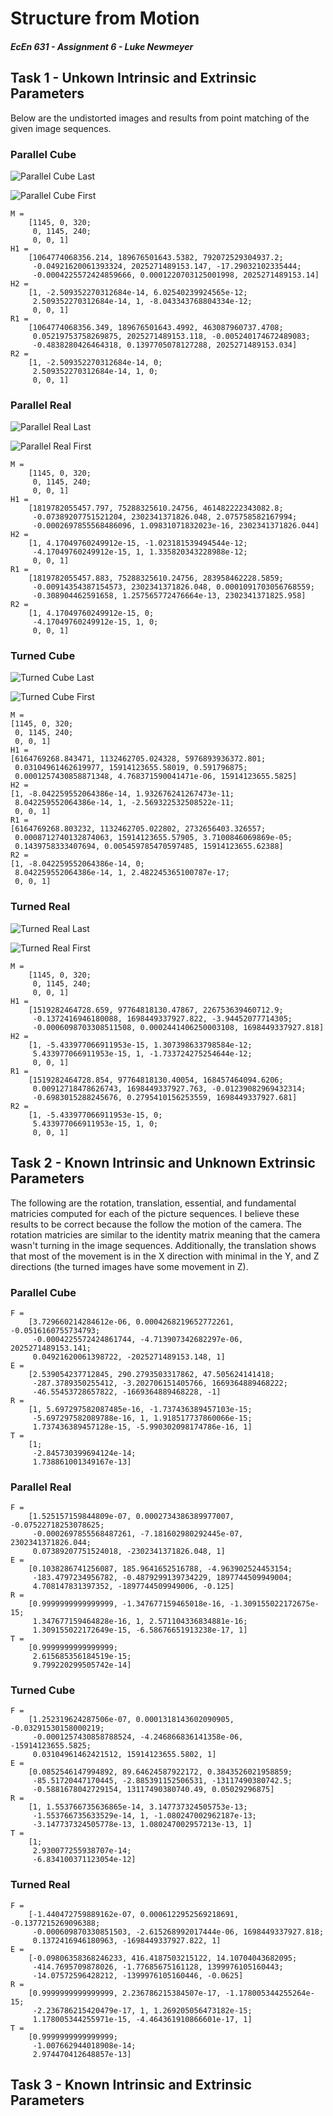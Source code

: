 # Structure from Motion
#### *EcEn 631 - Assignment 6 - Luke Newmeyer*

## Task 1 - Unkown Intrinsic and Extrinsic Parameters

Below are the undistorted images and results from point matching of the given image sequences.

### Parallel Cube

![Parallel Cube Last](../output/parallel_cube_last.jpg)

![Parallel Cube First](../output/parallel_cube_first.jpg)

	M =
		[1145, 0, 320;
		 0, 1145, 240;
		 0, 0, 1]
	H1 =
		[1064774068356.214, 189676501643.5382, 792072529304937.2;
		 -0.04921620061393324, 2025271489153.147, -17.29032102335444;
		 -0.0004225572424859666, 0.0001220703125001998, 2025271489153.14]
	H2 =
		[1, -2.509352270312684e-14, 6.02540239924565e-12;
		 2.509352270312684e-14, 1, -8.043343768804334e-12;
		 0, 0, 1]
	R1 =
		[1064774068356.349, 189676501643.4992, 463087960737.4708;
		 0.05219753758269875, 2025271489153.118, -0.005240174672489083;
		 -0.4838280426464318, 0.1397705078127288, 2025271489153.034]
	R2 =
		[1, -2.509352270312684e-14, 0;
		 2.509352270312684e-14, 1, 0;
		 0, 0, 1]

### Parallel Real

![Parallel Real Last](../output/parallel_real_last.jpg)

![Parallel Real First](../output/parallel_real_first.jpg)

	M =
		[1145, 0, 320;
		 0, 1145, 240;
		 0, 0, 1]
	H1 =
		[1819782055457.797, 75288325610.24756, 461482222343082.8;
		 -0.07389207751521204, 2302341371826.048, 2.075758582167994;
		 -0.0002697855568486096, 1.09831071832023e-16, 2302341371826.044]
	H2 =
		[1, 4.17049760249912e-15, -1.023181539494544e-12;
		 -4.17049760249912e-15, 1, 1.335820343228988e-12;
		 0, 0, 1]
	R1 =
		[1819782055457.883, 75288325610.24756, 283958462228.5859;
		 -0.00914354387154573, 2302341371826.048, 0.0001091703056768559;
		 -0.308904462591658, 1.257565772476664e-13, 2302341371825.958]
	R2 =
		[1, 4.17049760249912e-15, 0;
		 -4.17049760249912e-15, 1, 0;
		 0, 0, 1]

### Turned Cube

![Turned Cube Last](../output/turned_cube_last.jpg)

![Turned Cube First](../output/turned_cube_first.jpg)

	M =
	[1145, 0, 320;
	 0, 1145, 240;
	 0, 0, 1]
	H1 =
	[6164769268.843471, 1132462705.024328, 5976893936372.801;
	 0.03104961462619977, 15914123655.58019, 0.591796875;
	 0.0001257430858871348, 4.768371590041471e-06, 15914123655.5825]
	H2 =
	[1, -8.042259552064386e-14, 1.932676241267473e-11;
	 8.042259552064386e-14, 1, -2.569322532508522e-11;
	 0, 0, 1]
	R1 =
	[6164769268.803232, 1132462705.022802, 2732656403.326557;
	 0.0008712740132874063, 15914123655.57905, 3.7100846069869e-05;
	 0.1439758333407694, 0.005459785470597485, 15914123655.62388]
	R2 =
	[1, -8.042259552064386e-14, 0;
	 8.042259552064386e-14, 1, 2.482245365100787e-17;
	 0, 0, 1]
### Turned Real

![Turned Real Last](../output/turned_real_last.jpg)

![Turned Real First](../output/turned_real_first.jpg)

	M =
		[1145, 0, 320;
		 0, 1145, 240;
		 0, 0, 1]
	H1 =
		[1519282464728.659, 97764818130.47867, 226753639460712.9;
		 -0.1372416946180088, 1698449337927.822, -3.94452077714305;
		 -0.0006098703308511508, 0.0002441406250003108, 1698449337927.818]
	H2 =
		[1, -5.433977066911953e-15, 1.307398633798584e-12;
		 5.433977066911953e-15, 1, -1.733724275254644e-12;
		 0, 0, 1]
	R1 =
		[1519282464728.854, 97764818130.40054, 168457464094.6206;
		 0.00912718478626743, 1698449337927.763, -0.01239082969432314;
		 -0.6983015288245676, 0.2795410156253559, 1698449337927.681]
	R2 =
		[1, -5.433977066911953e-15, 0;
		 5.433977066911953e-15, 1, 0;
		 0, 0, 1]

## Task 2 - Known Intrinsic and Unknown Extrinsic Parameters

The following are the rotation, translation, essential, and fundamental matricies computed for each of the picture sequences. I believe these results to be correct because the follow the motion of the camera. The rotation matricies are similar to the identity matrix meaning that the camera wasn't turning in the image sequences. Additionally, the translation shows that most of the movement is in the X direction with minimal in the Y, and Z directions (the turned images have some movement in Z).

### Parallel Cube

	F =
		[3.729660214284612e-06, 0.0004268219652772261, -0.0516160755734793;
		 -0.0004225572424861744, -4.713907342682297e-06, 2025271489153.141;
		 0.04921620061398722, -2025271489153.148, 1]
	E =
		[2.539054237712845, 290.2793503317862, 47.505624141418;
		 -287.3789350255412, -3.202706151405766, 1669364889468222;
		 -46.55453728657822, -1669364889468228, -1]
	R =
		[1, 5.697297582087485e-16, -1.737436389457103e-15;
		 -5.697297582089788e-16, 1, 1.918517737860066e-15;
		 1.737436389457128e-15, -5.990302098174786e-16, 1]
	T =
		[1;
		 -2.845730399694124e-14;
		 1.738861001349167e-13]

### Parallel Real

	F =
		[1.525157159844809e-07, 0.0002734386389977007, -0.07522718253078625;
		 -0.0002697855568487261, -7.181602980292445e-07, 2302341371826.044;
		 0.07389207751524018, -2302341371826.048, 1]
	E =
		[0.1038286741256087, 185.9641652516788, -4.963902524453154;
		 -183.4797234956782, -0.4879299139734229, 1897744509949004;
		 4.708147831397352, -1897744509949006, -0.125]
	R =
		[0.9999999999999999, -1.347677159465018e-16, -1.309155022172675e-15;
		 1.347677159464828e-16, 1, 2.571104336834881e-16;
		 1.309155022172649e-15, -6.58676651913238e-17, 1]
	T =
		[0.9999999999999999;
		 2.615685356184519e-15;
		 9.799220299505742e-14]

### Turned Cube

	F =
		[1.252319624287506e-07, 0.0001318143602090905, -0.03291530158000219;
		 -0.0001257430858788524, -4.246866836141358e-06, -15914123655.5825;
		 0.03104961462421512, 15914123655.5802, 1]
	E =
		[0.0852546147994892, 89.64624587922172, 0.3843526021958859;
		 -85.51720447170445, -2.885391152506531, -13117490380742.5;
		 -0.5881678042729154, 13117490380740.49, 0.05029296875]
	R =
		[1, 1.553766735636865e-14, 3.147737324505753e-13;
		 -1.553766735633529e-14, 1, -1.080247002962187e-13;
		 -3.147737324505778e-13, 1.080247002957213e-13, 1]
	T =
		[1;
		 2.930077255938707e-14;
		 -6.834100371123054e-12]

### Turned Real

	F =
		[-1.440472759889162e-07, 0.0006122952569218691, -0.1377215269096388;
		 -0.000609870330851503, -2.615268992017444e-06, 1698449337927.818;
		 0.1372416946180963, -1698449337927.822, 1]
	E =
		[-0.09806358368246233, 416.4187503215122, 14.10704043682095;
		 -414.7695709878026, -1.77685675161128, 1399976105160443;
		 -14.07572596428212, -1399976105160446, -0.0625]
	R =
		[0.9999999999999999, 2.236786215384507e-17, -1.178005344255264e-15;
		 -2.236786215420479e-17, 1, 1.269205056473182e-15;
		 1.178005344255971e-15, -4.464361910866601e-17, 1]
	T =
		[0.9999999999999999;
		 -1.007662944018908e-14;
		 2.974470412648857e-13]

## Task 3 - Known Intrinsic and Extrinsic Parameters

